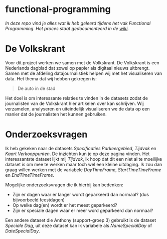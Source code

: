 # functional-programming
*In deze repo vind je alles wat ik heb geleerd tijdens het vak Functional Programming. Het proces staat gedocumenteerd in de [wiki](https://github.com/wailingnaomi/functional-programming/wiki).*

# De Volkskrant

Voor dit project werken we samen met de Volkskrant. De Volkskrant is een Nederlands dagblad dat zowel op papier als digitaal nieuws uitbrengt. Samen met de afdeling datajournalistiek helpen wij met het visualiseren van data. Het thema dat wij hebben gekregen is:

> De auto in de stad

Het doel is om interessante relaties te vinden in de datasets zodat de journalisten van de Volkskrant hier artikelen over kan schrijven. Wij verzamelen, analyseren en uiteindelijk visualiseren we de data op een manier dat de journalisten het kunnen gebruiken.

# Onderzoeksvragen

Ik heb gekeken naar de datasets *Specificaties Parkeergebied*, *Tijdvak* en *Kaart Verkooppunten*. De inzichten kun je op deze pagina vinden. Het interessantste dataset lijkt mij *Tijdvak*, ik hoop dat dit een niet al te moeilijke dataset is om mee te werken maar toch wel een kleine uitdaging. Ik zou dan graag willen werken met de variabele *DayTimeFrame*, *StartTimeTimeFrame* en *EndTimeTimeFrame*. 

Mogelijke onderzoeksvragen die ik hierbij kan bedenken:

- Zijn er dagen waar er langer wordt geparkeerd dan normaal? (dus bijvoorbeeld feestdagen)
- Op welke dag(en) wordt er het meest geparkeerd?
- Zijn er speciale dagen waar er meer word geparkeerd dan normaal?

Een andere dataset die Anthony (support-groep 3) gebruikt is de dataset *Speciale Dag*, uit deze dataset kan ik variabele als *NameSpecialDay* of *DateSpecialDay*.
